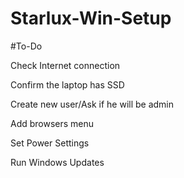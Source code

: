 # Starlux-Win-Setup

#To-Do

Check Internet connection

Confirm the laptop has SSD

Create new user/Ask if he will be admin

Add browsers menu

Set Power Settings

Run Windows Updates

